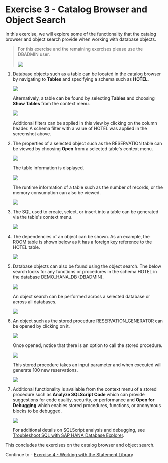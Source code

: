 # Exercise 3 - Catalog Browser and Object Search

In this exercise, we will explore some of the functionality that the catalog browser and object search provide when working with database objects.  

>For this exercise and the remaining exercises please use the DBADMIN user.  
>
> ![](images/ConnectedToDBADMIN.png)

1. Database objects such as a table can be located in the catalog browser by navigating to **Tables** and specifying a schema such as **HOTEL**.

    ![](images/TablesInCatalogBrowser.png)

    Alternatively, a table can be found by selecting **Tables** and choosing **Show Tables** from the context menu.
    
    ![](images/TablesInCatalogBrowser2.png)

    Additional filters can be applied in this view by clicking on the column header.  A schema filter with a value of HOTEL was applied in the screenshot above.

2. The properties of a selected object such as the RESERVATION table can be viewed by choosing **Open** from a selected table's context menu.

    ![](images/OpenTable.png)

    The table information is displayed.

    ![](images/TableColumns.png)

    The runtime information of a table such as the number of records, or the memory consumption can also be viewed.

    ![](images/RuntimeInformation.png)

3.  The SQL used to create, select, or insert into a table can be generated via the table's context menu. 

    ![](images/GenerateCreate.png)

4. The dependencies of an object can be shown.  As an example, the ROOM table is shown below as it has a foreign key reference to the HOTEL table. 

    ![](images/FindDepencies.png)

5. Database objects can also be found using the object search.  The below search looks for any functions or procedures in the schema HOTEL in the database DEMO_HANA_DB (DBADMIN). 

    ![](images/ObjectSearch.png)

    An object search can be performed across a selected database or across all databases.

    ![](images/SearchAcrossAllDatabases.png)

6. An object such as the stored procedure RESERVATION_GENERATOR can be opened by clicking on it.  

    ![](images/ClickOnStoredProcedure.png)

    Once opened, notice that there is an option to call the stored procedure.

    ![](images/CallStoredProcedure1.png)

    This stored procedure takes an input parameter and when executed will generate 100 new reservations.
 
    ![](images/CallStoredProcedure2.png)

7. Additional functionality is available from the context menu of a stored procedure such as **Analyze SQLScript Code** which can provide suggestions for code quality, security, or performance and **Open for Debugging** which enables stored procedures, functions, or anonymous blocks to be debugged. 

    ![](images/AnalyzeSQLScriptCode.png)

    For additional details on SQLScript analysis and debugging, see [Troubleshoot SQL with SAP HANA Database Explorer](https://developers.sap.com/tutorials/hana-dbx-troubleshooting.html).

This concludes the exercises on the catalog browser and object search.

Continue to - [Exercise 4 - Working with the Statement Library ](../ex4/README.md)